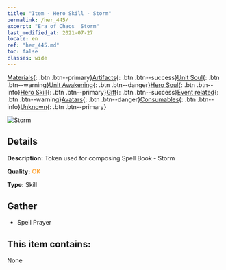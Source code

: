 ```yaml
---
title: "Item - Hero Skill - Storm"
permalink: /her_445/
excerpt: "Era of Chaos  Storm"
last_modified_at: 2021-07-27
locale: en
ref: "her_445.md"
toc: false
classes: wide
---
```

 [Materials](/Items/){: .btn .btn--primary}[Artifacts](/Items/Artifacts/){: .btn .btn--success}[Unit Soul](/Items/UnitSoul/){: .btn .btn--warning}[Unit Awakening](/Items/UnitAwakening/){: .btn .btn--danger}[Hero Soul](/Items/HeroSoul/){: .btn .btn--info}[Hero Skill](/Items/HeroSkill/){: .btn .btn--primary}[Gift](/Items/Gift/){: .btn .btn--success}[Event related](/Items/Events/){: .btn .btn--warning}[Avatars](/Items/Avatars/){: .btn .btn--danger}[Consumables](/Items/Consumables/){: .btn .btn--info}[Unknown](/Items/Unknown/){: .btn .btn--primary}

 ![Storm](/images/t/ps_fengbaoshu.png)

## Details
 **Description:** Token used for composing Spell Book - Storm

 **Quality:** <span style="color: #FF8C00">OK</span>

 **Type:** Skill

## Gather

*    Spell Prayer 

## This item contains:

  None

